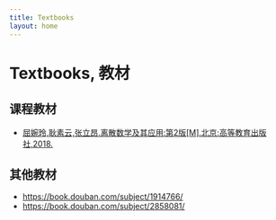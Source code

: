 ```yaml
---
title: Textbooks
layout: home
---
```

# Textbooks, 教材

## 课程教材

-   [屈婉玲,耿素云,张立昂.离散数学及其应用:第2版[M].北京:高等教育出版社,2018.]()

## 其他教材

- https://book.douban.com/subject/1914766/
- https://book.douban.com/subject/2858081/